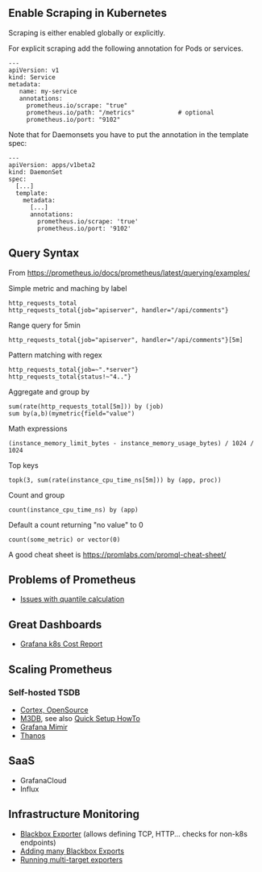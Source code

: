 ## Enable Scraping in Kubernetes

Scraping is either enabled globally or explicitly.

For explicit scraping add the following annotation for Pods or services.

    ---
    apiVersion: v1
    kind: Service
    metadata:
       name: my-service
       annotations:
         prometheus.io/scrape: "true"
         prometheus.io/path: "/metrics"            # optional
         prometheus.io/port: "9102"
         
Note that for Daemonsets you have to put the annotation in the template spec:

    ---
    apiVersion: apps/v1beta2
    kind: DaemonSet
    spec:
      [...]
      template:
        metadata:
          [...]
          annotations:
            prometheus.io/scrape: 'true'
            prometheus.io/port: '9102'

## Query Syntax

From https://prometheus.io/docs/prometheus/latest/querying/examples/

Simple metric and maching by label

    http_requests_total
    http_requests_total{job="apiserver", handler="/api/comments"}
    
Range query for 5min

    http_requests_total{job="apiserver", handler="/api/comments"}[5m]
    
Pattern matching with regex

    http_requests_total{job=~".*server"}
    http_requests_total{status!~"4.."}

Aggregate and group by

    sum(rate(http_requests_total[5m])) by (job)
    sum by(a,b)(mymetric{field="value")
    
Math expressions

    (instance_memory_limit_bytes - instance_memory_usage_bytes) / 1024 / 1024
    
Top keys

    topk(3, sum(rate(instance_cpu_time_ns[5m])) by (app, proc))

Count and group

    count(instance_cpu_time_ns) by (app)

Default a count returning "no value" to 0

    count(some_metric) or vector(0)

A good cheat sheet is https://promlabs.com/promql-cheat-sheet/

## Problems of Prometheus

- [Issues with quantile calculation](http://linuxczar.net/blog/2017/06/15/prometheus-histogram-2/)

## Great Dashboards

- [Grafana k8s Cost Report](https://grafana.com/grafana/dashboards/8670)

## Scaling Prometheus

### Self-hosted TSDB

- [Cortex, OpenSource](https://www.cncf.io/blog/2018/12/18/cortex-a-multi-tenant-horizontally-scalable-prometheus-as-a-service/)
- [M3DB](https://github.com/m3db), see also [Quick Setup HowTo](https://lzone.de/blog/Prometheus+and+M3DB+in+Docker+in+5min)
- [Grafana Mimir](https://github.com/grafana/mimir)
- [Thanos](https://thanos.io/)

## SaaS

- GrafanaCloud
- Influx

## Infrastructure Monitoring

- [Blackbox Exporter](https://github.com/prometheus/blackbox_exporter) (allows defining TCP, HTTP... checks for non-k8s endpoints)
- [Adding many Blackbox Exports](https://medium.com/geekculture/single-prometheus-job-for-dozens-of-blackbox-exporters-2a7ba492d6c8)
- [Running multi-target exporters](https://prometheus.io/docs/guides/multi-target-exporter/)
